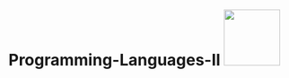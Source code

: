 # Programming-Languages-II   <img src="https://media.giphy.com/media/aN9GqoR7OD3nq/giphy.gif" align="rigt" width="100" height="100"> 
